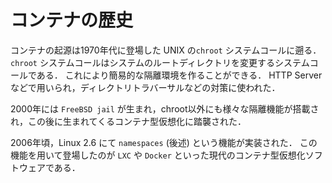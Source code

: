 # コンテナの歴史

コンテナの起源は1970年代に登場した UNIX の`chroot` システムコールに遡る．
`chroot` システムコールはシステムのルートディレクトリを変更するシステムコールである．
これにより簡易的な隔離環境を作ることができる．
HTTP Serverなどで用いられ，ディレクトリトラバーサルなどの対策に使われた．

2000年には `FreeBSD jail` が生まれ，chroot以外にも様々な隔離機能が搭載され，この後に生まれてくるコンテナ型仮想化に踏襲された．

2006年頃，Linux 2.6 にて `namespaces` (後述) という機能が実装された．
この機能を用いて登場したのが `LXC` や `Docker` といった現代のコンテナ型仮想化ソフトウェアである．
